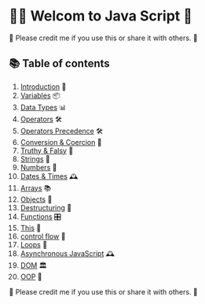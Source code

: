 # 🙋‍♂️ Welcom to Java Script 📜

🙏 Please credit me if you use this or share it with others. 🙏

## 📚 Table of contents

1. [Introduction](./01_introduction.md) 🧠
2. [Variables](./02_variables.md) 📦
3. [Data Types](./03_data_types.md) 📊
4. [Operators](./04_operators.md) 🛠️
5. [Operators Precedence](./05_operators_precedence.md) 🛠️
6. [Conversion & Coercion](./06_conversion_coercion.md) 🔄
7. [Truthy & Falsy](./07_truthy_falsy_values.md) 🦄
8. [Strings](./08_strings.md) 🧵
9. [Numbers](./09_numbers.md) 🔢
10. [Dates & Times](./10_date.md) 🕰️
11. [Arrays](./11_arrays.md) 📚
12. [Objects](./12_objects.md) 🧱
13. [Destructuring](./13_destructuring.md) 🧩
14. [Functions](./14_functions.md) 🎛️
15. [This](./15_this.md) 🤖
16. [control flow](./16_control_flow.md) 🚦
17. [Loops](./17_loops.md) 🔄
18. [Asynchronous JavaScript](./18_asynchronous.md) 🕰️
19. [DOM](./19_dom.md) 🏛️
20. [OOP](./20_oop.md) 🧱

🙏 Please credit me if you use this or share it with others. 🙏